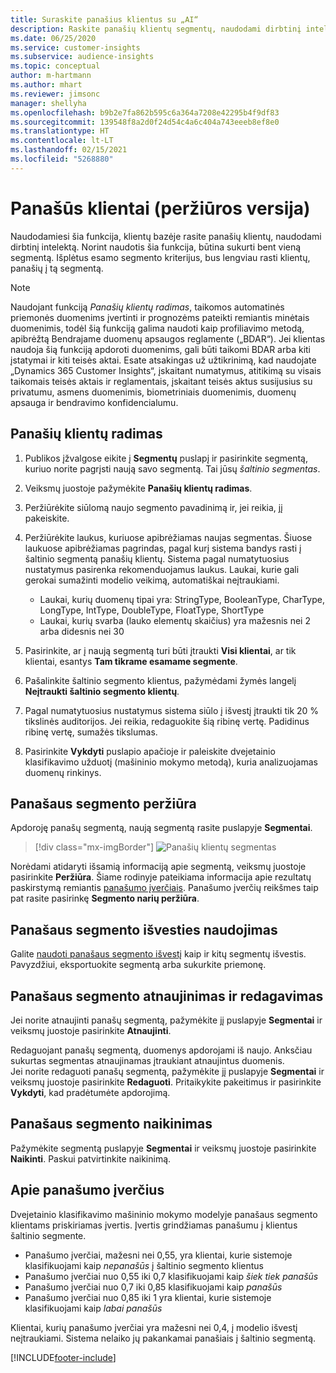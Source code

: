```yaml
---
title: Suraskite panašius klientus su „AI“
description: Raskite panašių klientų segmentų, naudodami dirbtinį intelektą.
ms.date: 06/25/2020
ms.service: customer-insights
ms.subservice: audience-insights
ms.topic: conceptual
author: m-hartmann
ms.author: mhart
ms.reviewer: jimsonc
manager: shellyha
ms.openlocfilehash: b9b2e7fa862b595c6a364a7208e42295b4f9df83
ms.sourcegitcommit: 139548f8a2d0f24d54c4a6c404a743eeeb8ef8e0
ms.translationtype: HT
ms.contentlocale: lt-LT
ms.lasthandoff: 02/15/2021
ms.locfileid: "5268880"
---
```

# <a name="similar-customers-preview"></a>Panašūs klientai (peržiūros versija)

Naudodamiesi šia funkcija, klientų bazėje rasite panašių klientų, naudodami dirbtinį intelektą. Norint naudotis šia funkcija, būtina sukurti bent vieną segmentą. Išplėtus esamo segmento kriterijus, bus lengviau rasti klientų, panašių į tą segmentą.

> [!NOTE]
> Naudojant funkciją *Panašių klientų radimas*, taikomos automatinės priemonės duomenims įvertinti ir prognozėms pateikti remiantis minėtais duomenimis, todėl šią funkciją galima naudoti kaip profiliavimo metodą, apibrėžtą Bendrajame duomenų apsaugos reglamente („BDAR“). Jei klientas naudoja šią funkciją apdoroti duomenims, gali būti taikomi BDAR arba kiti įstatymai ir kiti teisės aktai. Esate atsakingas už užtikrinimą, kad naudojate „Dynamics 365 Customer Insights“, įskaitant numatymus, atitikimą su visais taikomais teisės aktais ir reglamentais, įskaitant teisės aktus susijusius su privatumu, asmens duomenimis, biometriniais duomenimis, duomenų apsauga ir bendravimo konfidencialumu.

## <a name="finding-similar-customers"></a>Panašių klientų radimas

1. Publikos įžvalgose eikite į **Segmentų** puslapį ir pasirinkite segmentą, kuriuo norite pagrįsti naują savo segmentą. Tai jūsų *šaltinio segmentas*.

1. Veiksmų juostoje pažymėkite **Panašių klientų radimas**.

1. Peržiūrėkite siūlomą naujo segmento pavadinimą ir, jei reikia, jį pakeiskite.

1. Peržiūrėkite laukus, kuriuose apibrėžiamas naujas segmentas. Šiuose laukuose apibrėžiamas pagrindas, pagal kurį sistema bandys rasti į šaltinio segmentą panašių klientų. Sistema pagal numatytuosius nustatymus pasirenka rekomenduojamus laukus.
  Laukai, kurie gali gerokai sumažinti modelio veikimą, automatiškai neįtraukiami.
  
   - Laukai, kurių duomenų tipai yra: StringType, BooleanType, CharType, LongType, IntType, DoubleType, FloatType, ShortType
   - Laukai, kurių svarba (lauko elementų skaičius) yra mažesnis nei 2 arba didesnis nei 30

1. Pasirinkite, ar į naują segmentą turi būti įtraukti **Visi klientai**, ar tik klientai, esantys **Tam tikrame esamame segmente**.

1. Pašalinkite šaltinio segmento klientus, pažymėdami žymės langelį **Neįtraukti šaltinio segmento klientų**.

1. Pagal numatytuosius nustatymus sistema siūlo į išvestį įtraukti tik 20 % tikslinės auditorijos. Jei reikia, redaguokite šią ribinę vertę. Padidinus ribinę vertę, sumažės tikslumas.

1. Pasirinkite **Vykdyti** puslapio apačioje ir paleiskite dvejetainio klasifikavimo užduotį (mašininio mokymo metodą), kuria analizuojamas duomenų rinkinys.

## <a name="view-the-similar-segment"></a>Panašaus segmento peržiūra

Apdoroję panašų segmentą, naują segmentą rasite puslapyje **Segmentai**.

> [!div class="mx-imgBorder"]
> ![Panašių klientų segmentas](media/expanded-segment.png "Panašių klientų segmentas")

Norėdami atidaryti išsamią informaciją apie segmentą, veiksmų juostoje pasirinkite **Peržiūra**. Šiame rodinyje pateikiama informacija apie rezultatų paskirstymą remiantis [panašumo įverčiais](#about-similarity-scores). Panašumo įverčių reikšmes taip pat rasite pasirinkę **Segmento narių peržiūra**.

## <a name="use-the-output-of-a-similar-segment"></a>Panašaus segmento išvesties naudojimas

Galite [naudoti panašaus segmento išvestį](segments.md) kaip ir kitų segmentų išvestis. Pavyzdžiui, eksportuokite segmentą arba sukurkite priemonę.

## <a name="refresh-and-edit-a-similar-segment"></a>Panašaus segmento atnaujinimas ir redagavimas

Jei norite atnaujinti panašų segmentą, pažymėkite jį puslapyje **Segmentai** ir veiksmų juostoje pasirinkite **Atnaujinti**.

Redaguojant panašų segmentą, duomenys apdorojami iš naujo. Anksčiau sukurtas segmentas atnaujinamas įtraukiant atnaujintus duomenis.    
Jei norite redaguoti panašų segmentą, pažymėkite jį puslapyje **Segmentai** ir veiksmų juostoje pasirinkite **Redaguoti**. Pritaikykite pakeitimus ir pasirinkite **Vykdyti**, kad pradėtumėte apdorojimą.

## <a name="delete-a-similar-segment"></a>Panašaus segmento naikinimas

Pažymėkite segmentą puslapyje **Segmentai** ir veiksmų juostoje pasirinkite **Naikinti**. Paskui patvirtinkite naikinimą.

## <a name="about-similarity-scores"></a>Apie panašumo įverčius

Dvejetainio klasifikavimo mašininio mokymo modelyje panašaus segmento klientams priskiriamas įvertis. Įvertis grindžiamas panašumu į klientus šaltinio segmente.

- Panašumo įverčiai, mažesni nei 0,55, yra klientai, kurie sistemoje klasifikuojami kaip *nepanašūs* į šaltinio segmento klientus
- Panašumo įverčiai nuo 0,55 iki 0,7 klasifikuojami kaip *šiek tiek panašūs*
- Panašumo įverčiai nuo 0,7 iki 0,85 klasifikuojami kaip *panašūs*
- Panašumo įverčiai nuo 0,85 iki 1 yra klientai, kurie sistemoje klasifikuojami kaip *labai panašūs*

Klientai, kurių panašumo įverčiai yra mažesni nei 0,4, į modelio išvestį neįtraukiami. Sistema nelaiko jų pakankamai panašiais į šaltinio segmentą.


[!INCLUDE[footer-include](../includes/footer-banner.md)]